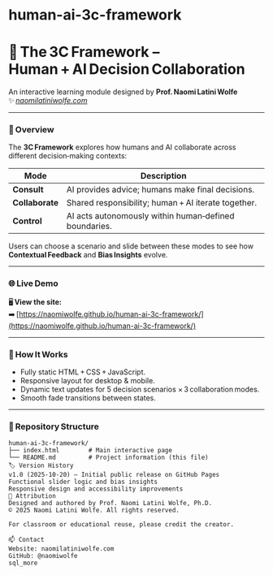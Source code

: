 # human-ai-3c-framework
# 🌿 The 3C Framework – Human + AI Decision Collaboration

An interactive learning module designed by **Prof. Naomi Latini Wolfe**  
✨ [_naomilatiniwolfe.com_](https://www.naomilatiniwolfe.com)

---

### 📖 Overview
The **3C Framework** explores how humans and AI collaborate across different decision‑making contexts:

| Mode | Description |
|------|--------------|
| **Consult** | AI provides advice; humans make final decisions. |
| **Collaborate** | Shared responsibility; human + AI iterate together. |
| **Control** | AI acts autonomously within human‑defined boundaries. |

Users can choose a scenario and slide between these modes to see how **Contextual Feedback** and **Bias Insights** evolve.

---

### 🌐 Live Demo
🖥️ **View the site:**  
➡️ [https://naomiwolfe.github.io/human-ai-3c-framework/](https://naomiwolfe.github.io/human-ai-3c-framework/)

---

### 🧩 How It Works
- Fully static HTML + CSS + JavaScript.  
- Responsive layout for desktop & mobile.  
- Dynamic text updates for 5 decision scenarios × 3 collaboration modes.  
- Smooth fade transitions between states.

---

### 📂 Repository Structure
```text
human-ai-3c-framework/
├── index.html        # Main interactive page
└── README.md         # Project information (this file)
🏷️ Version History
v1.0 (2025‑10‑20) – Initial public release on GitHub Pages
Functional slider logic and bias insights
Responsive design and accessibility improvements
📜 Attribution
Designed and authored by Prof. Naomi Latini Wolfe, Ph.D.
© 2025 Naomi Latini Wolfe. All rights reserved.

For classroom or educational reuse, please credit the creator.

📫 Contact
Website: naomilatiniwolfe.com
GitHub: @naomiwolfe
sql_more
